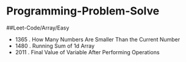 # Programming-Problem-Solve

##Leet-Code/Array/Easy
* 1365 . How Many Numbers Are Smaller Than the Current Number
* 1480 . Running Sum of 1d Array
* 2011 . Final Value of Variable After Performing Operations

